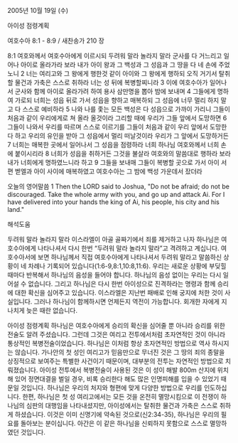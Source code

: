 2005년 10월 19일 (수)

아이성 점령계획



여호수아 8:1 - 8:9 / 새찬송가 210 장


8:1 여호와께서 여호수아에게 이르시되 두려워 말라 놀라지 말라 군사를 다 거느리고 일어나 아이로 올라가라 보라 내가 아이 왕과 그 백성과 그 성읍과 그 땅을 다 네 손에 주었노니 2 너는 여리고와 그 왕에게 행한것 같이 아이와 그 왕에게 행하되 오직 거기서 탈취할 물건과 가축은 스스로 취하라 너는 성 뒤에 복병할찌니라 3 이에 여호수아가 일어나서 군사와 함께 아이로 올라가려 하여 용사 삼만명을 뽑아 밤에 보내며 4 그들에게 명하여 가로되 너희는 성읍 뒤로 가서 성읍을 향하고 매복하되 그 성읍에 너무 멀리 하지 말고 다 스스로 예비하라 5 나와 나를 좇는 모든 백성은 다 성읍으로 가까이 가리니 그들이 처음과 같이 우리에게로 쳐 올라 올것이라 그리할 때에 우리가 그들 앞에서 도망하면 6 그들이 나와서 우리를 따르며 스스로 이르기를 그들이 처음과 같이 우리 앞에서 도망한다 하고 우리의 유인을 받아 그 성읍에서 멀리 떠날것이라 우리가 그 앞에서 도망하거든 7 너희는 매복한 곳에서 일어나서 그 성읍을 점령하라 너희 하나님 여호와께서 너희 손에 붙이시리라 8 너희가 성읍을 취하거든 그것을 불살라 여호와의 말씀대로 행하라 보라 내가 너희에게 명하였느니라 하고 9 그들을 보내매 그들이 복병할 곳으로 가서 아이 서편 벧엘과 아이 사이에 매복하였고 여호수아는 그 밤에 백성 가운데서 잤더라 

오늘의 영어말씀 
1 Then the LORD said to Joshua, "Do not be afraid; do not be discouraged. Take the whole army with you, and go up and attack Ai. For I have delivered into your hands the king of Ai, his people, his city and his land."

해석도움





두려워 말라 놀라지 말라 
이스라엘이 아골 골짜기에서 죄를 제거하고 나자 하나님은 여호수아에게 나타나셔서 다시 한번 “두려워 말라 놀라지 말라”고 격려하고 계십니다. 여호수아서에 보면 하나님께서 직접 여호수아에게 나타나셔서 두려워 말라고 말씀하신 상황이 네 차례나 기록되어 있습니다(1:6-9,8:1,10:8,11:6). 우리는 새로운 상황에 부딪힐 때마다 반복해서 하나님의 음성을 들어야 합니다. 하나님의 음성 없이는 우리는 다시 일어설 수 없습니다. 그리고 하나님은 다시 한번 아이성으로 진격하라는 명령과 함께 승리에 대한 확신을 심어주고 있습니다. 이스라엘은 지난번 패배로 인해 궁지에 처한 것이 사실입니다. 그러나 하나님이 함께하시면 언제든지 역전이 가능합니다. 회개한 자에게 지나치게 늦은 때란 없습니다. 

아이성 점령계획 
하나님은 여호수아에게 승리의 확신을 심어줄 뿐 아니라 승리를 위한 전술도 알려 주셨습니다. 그런데 그것은 여리고 전투에서처럼 초자연적인 것이 아니라 통상적인 복병전술이었습니다. 하나님은 이처럼 항상 초자연적인 방법으로 역사 하시지는 않습니다. 가나안의 첫 성인 여리고가 믿음만으로 무너진 것은 그 땅의 죄의 종말을 상징적으로 보여주는 특별한 사건이기 때문이며, 대부분의 전투는 자연적인 방법으로 치뤄졌습니다. 아이성 전투에서 복병전술이 사용된 것은 이 성이 해발 800m 산지에 위치해 있어 정면대결을 벌일 경우, 비록 승리한다 해도 많은 인명피해를 입을 수 있었기 때문일 것입니다. 하나님은 우리의 처지와 형편에 맞게 다양한 방법으로 우리를 인도하십니다. 한편, 하나님은 첫 성 여리고에서는 모든 것을 온전히 멸망시킴으로 이 전쟁이 하나님의 심판의 대행임을 나타내셨지만, 아이성에서는 탈취한 물건과 가축은 스스로 취하게 하셨습니다. 이것은 이미 신명기에 약속된 것으로(신2:34-35), 하나님은 우리의 필요를 돌아보는 분이십니다. 아간은 이 같은 하나님을 신뢰하지 못함으로 스스로 멸망하였던 것입니다.
